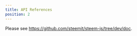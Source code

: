 ```yaml
---
title: API References
position: 2
---
```


Please see https://github.com/steemit/steem-js/tree/dev/doc. 